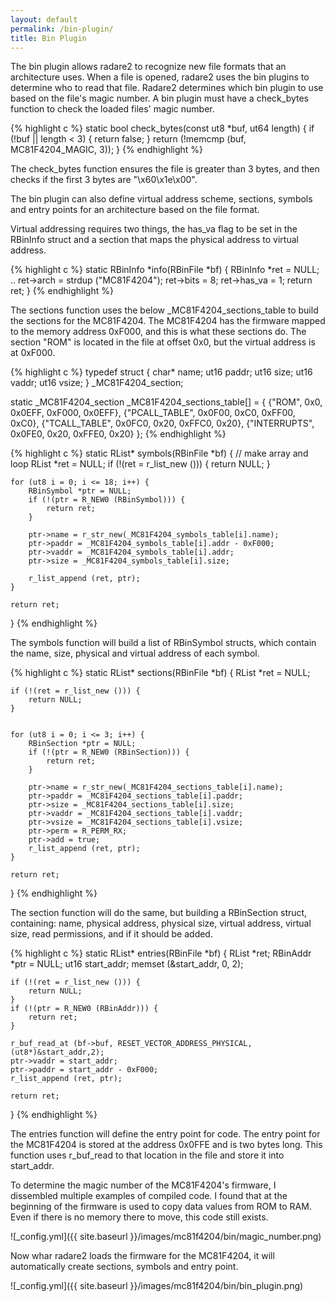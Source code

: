 ```yaml
---
layout: default
permalink: /bin-plugin/
title: Bin Plugin
---
```


The bin plugin allows radare2 to recognize new file formats that an architecture uses. When a file is opened, radare2 uses the bin plugins to determine who to read that file. Radare2 determines which bin plugin to use based on the file's magic number. A bin plugin must have a check_bytes function to check the loaded files' magic number. 

{% highlight c %}
static bool check_bytes(const ut8 *buf, ut64 length) {
	if (!buf || length < 3) {
		return false;
	}
	return (!memcmp (buf, MC81F4204_MAGIC, 3));
}
{% endhighlight %}

The check_bytes function ensures the file is greater than 3 bytes, and then checks if the first 3 bytes are "\x60\x1e\x00". 

The bin plugin can also define virtual address scheme, sections, symbols and entry points for an architecture based on the file format. 

Virtual addressing requires two things, the has_va flag to be set in the RBinInfo struct and a section that maps the physical address to virtual address. 

{% highlight c %}
static RBinInfo *info(RBinFile *bf) {
	RBinInfo *ret = NULL;
	..
	ret->arch = strdup ("MC81F4204");
	ret->bits = 8;
	ret->has_va = 1;
	return ret;
}
{% endhighlight %}

The sections function uses the below _MC81F4204_sections_table to build the sections for the MC81F4204. The MC81F4204 has the firmware mapped to the memory address 0xF000, and this is what these sections do. The section "ROM" is located in the file at offset 0x0, but the virtual address is at 0xF000. 
 
{% highlight c %}
typedef struct {
	char* name;
	ut16 paddr;
	ut16 size;
	ut16 vaddr;
	ut16 vsize;
} _MC81F4204_section;


static _MC81F4204_section _MC81F4204_sections_table[] = {
	{"ROM", 0x0, 0x0EFF, 0xF000, 0x0EFF},
	{"PCALL_TABLE", 0x0F00, 0xC0, 0xFF00, 0xC0},
	{"TCALL_TABLE", 0x0FC0, 0x20, 0xFFC0, 0x20},
	{"INTERRUPTS", 0x0FE0, 0x20, 0xFFE0, 0x20}
};
{% endhighlight %}



{% highlight c %}
static RList* symbols(RBinFile *bf) { // make array and loop
	RList *ret = NULL;
	if (!(ret = r_list_new ())) {
		return NULL;
	}

	for (ut8 i = 0; i <= 18; i++) {
	    RBinSymbol *ptr = NULL;
		if (!(ptr = R_NEW0 (RBinSymbol))) {
			return ret;
		}

		ptr->name = r_str_new(_MC81F4204_symbols_table[i].name);
		ptr->paddr = _MC81F4204_symbols_table[i].addr - 0xF000;
        ptr->vaddr = _MC81F4204_symbols_table[i].addr;
		ptr->size = _MC81F4204_symbols_table[i].size;

		r_list_append (ret, ptr);
	}

	return ret;
}
{% endhighlight %}

The symbols function will build a list of RBinSymbol structs, which contain the name, size, physical and virtual address of each symbol. 


{% highlight c %}
static RList* sections(RBinFile *bf) {
	RList *ret = NULL;
	
	if (!(ret = r_list_new ())) {
		return NULL;
	}


	for (ut8 i = 0; i <= 3; i++) {
	    RBinSection *ptr = NULL;
		if (!(ptr = R_NEW0 (RBinSection))) {
			return ret;
		}

		ptr->name = r_str_new(_MC81F4204_sections_table[i].name);
		ptr->paddr = _MC81F4204_sections_table[i].paddr;
		ptr->size = _MC81F4204_sections_table[i].size;
		ptr->vaddr = _MC81F4204_sections_table[i].vaddr;
		ptr->vsize = _MC81F4204_sections_table[i].vsize;
		ptr->perm = R_PERM_RX;
		ptr->add = true;
		r_list_append (ret, ptr);
	}

	return ret;
}
{% endhighlight %}

The section function will do the same, but building a RBinSection struct, containing: name, physical address, physical size, virtual address, virtual size, read permissions, and if it should be added. 


{% highlight c %}
static RList* entries(RBinFile *bf) { 
	RList *ret;
	RBinAddr *ptr = NULL;
	ut16 start_addr;
	memset (&start_addr, 0, 2);

	if (!(ret = r_list_new ())) {
		return NULL;
	}
	if (!(ptr = R_NEW0 (RBinAddr))) {
		return ret;
	}

	r_buf_read_at (bf->buf, RESET_VECTOR_ADDRESS_PHYSICAL, (ut8*)&start_addr,2);
	ptr->vaddr = start_addr;
	ptr->paddr = start_addr - 0xF000;
	r_list_append (ret, ptr);

	return ret;
}
{% endhighlight %}

The entries function will define the entry point for code. The entry point for the MC81F4204 is stored at the address 0x0FFE and is two bytes long. This function uses r_buf_read to that location in the file and store it into start_addr. 


To determine the magic number of the MC81F4204's firmware, I dissembled multiple examples of compiled code. I found that at the beginning of the firmware is used to copy data values from ROM to RAM. Even if there is no memory there to move, this code still exists. 

![_config.yml]({{ site.baseurl }}/images/mc81f4204/bin/magic_number.png)

Now whar radare2 loads the firmware for the MC81F4204, it will automatically create sections, symbols and entry point. 

![_config.yml]({{ site.baseurl }}/images/mc81f4204/bin/bin_plugin.png)

